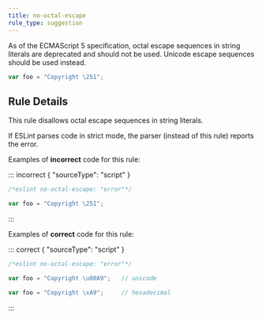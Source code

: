```yaml
---
title: no-octal-escape
rule_type: suggestion
---
```



As of the ECMAScript 5 specification, octal escape sequences in string literals are deprecated and should not be used. Unicode escape sequences should be used instead.

```js
var foo = "Copyright \251";
```

## Rule Details

This rule disallows octal escape sequences in string literals.

If ESLint parses code in strict mode, the parser (instead of this rule) reports the error.

Examples of **incorrect** code for this rule:

::: incorrect  { "sourceType": "script" }

```js
/*eslint no-octal-escape: "error"*/

var foo = "Copyright \251";
```

:::

Examples of **correct** code for this rule:

::: correct  { "sourceType": "script" }

```js
/*eslint no-octal-escape: "error"*/

var foo = "Copyright \u00A9";   // unicode

var foo = "Copyright \xA9";     // hexadecimal
```

:::
